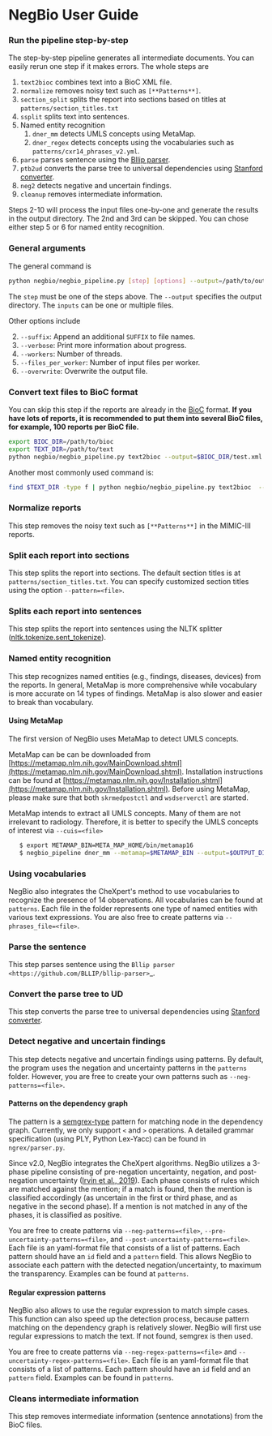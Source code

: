 # NegBio User Guide

### Run the pipeline step-by-step

The step-by-step pipeline generates all intermediate documents. You can easily rerun one step if it makes errors. The whole steps are

1. `text2bioc` combines text into a BioC XML file.
2. `normalize` removes noisy text such as `[**Patterns**]`.
3. `section_split` splits the report into sections based on titles at `patterns/section_titles.txt`
4. `ssplit` splits text into sentences.
5. Named entity recognition
   1. `dner_mm` detects UMLS concepts using MetaMap.
   2. `dner_regex` detects concepts using the vocabularies such as `patterns/cxr14_phrases_v2.yml`.
6. `parse` parses sentence using the [Bllip parser](https://github.com/BLLIP/bllip-parser).
7. `ptb2ud` converts the parse tree to universal dependencies using [Stanford converter](https://github.com/dmcc/PyStanfordDependencies).
8. `neg2` detects negative and uncertain findings.
9. `cleanup` removes intermediate information.

Steps 2-10 will process the input files one-by-one and generate the results in the output directory.
The 2nd and 3rd can be skipped. You can chose either step 5 or 6 for named entity recognition.

### General arguments

The general command is 

```bash
python negbio/negbio_pipeline.py [step] [options] --output=/path/to/output/dir /path/to/inputs
```

The `step` must be one of the steps above. The `--output` specifies the output directory. The `inputs` can be one or multiple files.

Other options include

2. `--suffix`: Append an additional `SUFFIX` to file names.
3. `--verbose`: Print more information about progress.
4. `--workers`: Number of threads.
5. `--files_per_worker`: Number of input files per worker.
6. `--overwrite`: Overwrite the output file.

### Convert text files to BioC format

You can skip this step if the reports are already in the [BioC]( http://bioc.sourceforge.net/) format.
**If you have lots of reports, it is recommended to put them into several BioC files, for example, 100 reports per BioC file.**

```bash
export BIOC_DIR=/path/to/bioc
export TEXT_DIR=/path/to/text
python negbio/negbio_pipeline.py text2bioc --output=$BIOC_DIR/test.xml $TEXT_DIR/*.txt
```

Another most commonly used command is:

```bash
find $TEXT_DIR -type f | python negbio/negbio_pipeline.py text2bioc  --output=$BIOC_DIR
```

### Normalize reports

This step removes the noisy text such as `[**Patterns**]` in the MIMIC-III reports.

### Split each report into sections

This step splits the report into sections.
The default section titles is at `patterns/section_titles.txt`.
You can specify customized section titles using the option `--pattern=<file>`.

### Splits each report into sentences

This step splits the report into sentences using the NLTK splitter
([nltk.tokenize.sent_tokenize](https://www.nltk.org/api/nltk.tokenize.html)).

### Named entity recognition

This step recognizes named entities (e.g., findings, diseases, devices) from the reports. 
In general, MetaMap is more comprehensive while vocabulary is more accurate on 14 types of findings.
MetaMap is also slower and easier to break than vocabulary.

#### Using MetaMap

The first version of NegBio uses MetaMap to detect UMLS concepts.

MetaMap can be can be downloaded from [https://metamap.nlm.nih.gov/MainDownload.shtml](https://metamap.nlm.nih.gov/MainDownload.shtml).
Installation instructions can be found at [https://metamap.nlm.nih.gov/Installation.shtml](https://metamap.nlm.nih.gov/Installation.shtml).
Before using MetaMap, please make sure that both `skrmedpostctl` and `wsdserverctl` are started.

MetaMap intends to extract all UMLS concepts.
Many of them are not irrelevant to radiology.
Therefore, it is better to specify the UMLS concepts of interest via `--cuis=<file>`

```bash
   $ export METAMAP_BIN=META_MAP_HOME/bin/metamap16
   $ negbio_pipeline dner_mm --metamap=$METAMAP_BIN --output=$OUTPUT_DIR $INPUT_DIR/*.xml
```

### Using vocabularies

NegBio also integrates the CheXpert's method to use vocabularies to recognize the presence of 14 observations.
All vocabularies can be found at `patterns`.
Each file in the folder represents one type of named entities with various text expressions. You are also free to create patterns via `--phrases_file=<file>`.


### Parse the sentence

This step parses sentence using the `Bllip parser <https://github.com/BLLIP/bllip-parser>`_.

### Convert the parse tree to UD

This step converts the parse tree to universal dependencies using [Stanford converter](https://github.com/dmcc/PyStanfordDependencies).

### Detect negative and uncertain findings

This step detects negative and uncertain findings using patterns.
By default, the program uses the negation and uncertainty patterns in the `patterns` folder.
However, you are free to create your own patterns such as  `--neg-patterns=<file>`.

#### Patterns on the dependency graph

The pattern is a [semgrex-type](https://nlp.stanford.edu/nlp/javadoc/javanlp/edu/stanford/nlp/semgraph/semgrex/SemgrexPattern.html) pattern for matching node in the dependency graph.
Currently, we only support `<` and `>` operations.
A detailed grammar specification (using PLY, Python Lex-Yacc) can be found in `ngrex/parser.py`.

Since v2.0, NegBio integrates the CheXpert algorithms. NegBio utilizes a 3-phase pipeline consisting of pre-negation uncertainty, negation, and post-negation uncertainty ([Irvin et al., 2019](https://arxiv.org/abs/1901.07031)).
Each phase consists of rules which are matched against the mention; if a match is found, then the mention is classified
accordingly (as uncertain in the first or third phase, and as negative in the second phase).
If a mention is not matched in any of the phases, it is classified as positive.

You are free to create patterns via `--neg-patterns=<file>`, `--pre-uncertainty-patterns=<file>`, and `--post-uncertainty-patterns=<file>`. Each file is an yaml-format file that consists of a list of patterns. Each pattern should have an `id` field and a `pattern` field. This allows NegBio to associate each pattern with the detected negation/uncertainty, to maximum the transparency. Examples can be found at `patterns`.

#### Regular expression patterns

NegBio also allows to use the regular expression to match simple cases. This function can also speed up the detection process, because pattern matching on the dependency graph is relatively slower. NegBio will first use regular expressions to match the text. If not found, semgrex is then used.

You are free to create patterns via `--neg-regex-patterns=<file>` and `--uncertainty-regex-patterns=<file>`. Each file is an yaml-format file that consists of a list of patterns. Each pattern should have an `id` field and an `pattern` field. Examples can be found in `patterns`.

### Cleans intermediate information

This step removes intermediate information (sentence annotations) from the BioC files.
